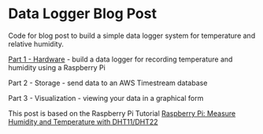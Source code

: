 # Data Logger Blog Post

Code for blog post to build a simple data logger system for temperature and relative humidity.

[Part 1 - Hardware](https://jonathanoneill.net/2020/10/31/data-logger-part-1-hardware/) - build a data logger for recording temperature and humidity using a Raspberry Pi

Part 2 - Storage - send data to an AWS Timestream database

Part 3 - Visualization - viewing your data in a graphical form

 This post is based on the Raspberry Pi Tutorial [Raspberry Pi: Measure Humidity and Temperature with DHT11/DHT22](https://tutorials-raspberrypi.com/raspberry-pi-measure-humidity-temperature-dht11-dht22/)

